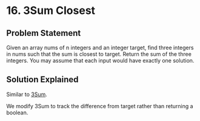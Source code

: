 # 16. 3Sum Closest

## Problem Statement

Given an array nums of n integers and an integer target, find three integers in nums such that the sum is closest to target. Return the sum of the three integers. You may assume that each input would have exactly one solution.

## Solution Explained

Similar to [3Sum](../15.%203Sum).

We modify 3Sum to track the difference from target rather than returning a boolean.
